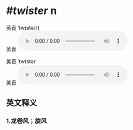 # ***\#twister*** n
英音 ˈtwɪstə(r)  
英音
<audio src="./media/twister1_AAC.aac" controls="controls"></audio>

美音 ˈtwɪstər  
美音
<audio src="./media/twister2_AAC.aac" controls="controls"></audio>



  

英文释义
---
### 1.**龙卷风；旋风**  


